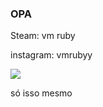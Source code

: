 ### OPA
Steam: vm ruby

instagram: vmrubyy


![](https://media1.tenor.com/m/apAYwC8pEloAAAAd/bocchi-the-rock-anime.gif)


só isso mesmo

